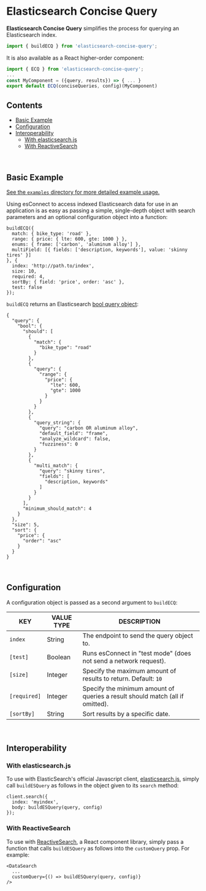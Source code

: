 # Elasticsearch Concise Query

**Elasticsearch Concise Query** simplifies the process for querying an Elasticsearch index.

```javascript
import { buildECQ } from 'elasticsearch-concise-query';
```

It is also available as a React higher-order component:

```javascript
import { ECQ } from 'elasticsearch-concise-query';
...
const MyComponent = ({query, results}) => { ... }
export default ECQ(conciseQueries, config)(MyComponent)
```

## Contents <!-- omit in toc -->

- [Basic Example](#basic-example)
- [Configuration](#configuration)
- [Interoperability](#interoperability)
  - [With elasticsearch.js](#with-elasticsearchjs)
  - [With ReactiveSearch](#with-reactivesearch)

<br/>

## Basic Example

[bool]: https://www.elastic.co/guide/en/elasticsearch/reference/current/query-dsl-match-query.html

[See the `examples` directory for more detailed example usage.](examples)

Using esConnect to access indexed Elasticsearch data for use in an application is as easy as passing a simple, single-depth object with search parameters and an optional configuration object into a function:

```
buildECQ({
  match: { bike_type: 'road' },
  range: { price: { lte: 600, gte: 1000 } },
  enums: { frame: ['carbon', 'aluminum alloy'] },
  multiField: [{ fields: ['description, keywords'], value: 'skinny tires' }]
}, {
  index: 'http://path.to/index',
  size: 10,
  required: 4,
  sortBy: { field: 'price', order: 'asc' },
  test: false
});
```

`buildECQ` returns an Elasticsearch [bool query object][bool]:

```
{
  "query": {
    "bool": {
      "should": [
        {
          "match": {
            "bike_type": "road"
          }
        },
        {
          "query": {
            "range": {
              "price": {
                "lte": 600,
                "gte": 1000
              }
            }
          }
        },
        {
          "query_string": {
            "query": "carbon OR aluminum alloy",
            "default_field": "frame",
            "analyze_wildcard": false,
            "fuzziness": 0
          }
        },
        {
          "multi_match": {
            "query": "skinny tires",
            "fields": [
              "description, keywords"
            ]
          }
        }
      ],
      "minimum_should_match": 4
    }
  },
  "size": 5,
  "sort": {
    "price": {
      "order": "asc"
    }
  }
}
```

<br/>

## Configuration

A configuration object is passed as a second argument to `buildECQ`:

| KEY          | VALUE TYPE | DESCRIPTION                                                                   |
| ------------ | ---------- | ----------------------------------------------------------------------------- |
| `index`      | String     | The endpoint to send the query object to.                                     |
| `[test]`     | Boolean    | Runs esConnect in "test mode" (does not send a network request).              |
| `[size]`     | Integer    | Specify the maximum amount of results to return. Default: `10`                |
| `[required]` | Integer    | Specify the minimum amount of queries a result should match (all if omitted). |
| `[sortBy]`   | String     | Sort results by a specific date.                                              |

<br/>

## Interoperability

### With elasticsearch.js

To use with ElasticSearch's official Javascript client, [elasticsearch.js](https://www.elastic.co/guide/en/elasticsearch/client/javascript-api/current/api-reference.html#api-search), simply call `buildESQuery` as follows in the object given to its `search` method:

```
client.search({
  index: 'myindex',
  body: buildESQuery(query, config)
});
```

### With ReactiveSearch

To use with [ReactiveSearch](https://opensource.appbase.io/reactive-manual/advanced/customquery.html), a React component library, simply pass a function that calls `buildESQuery` as follows into the `customQuery` prop. For example:

```
<DataSearch
  ...
  customQuery={() => buildESQuery(query, config)}
/>
```
